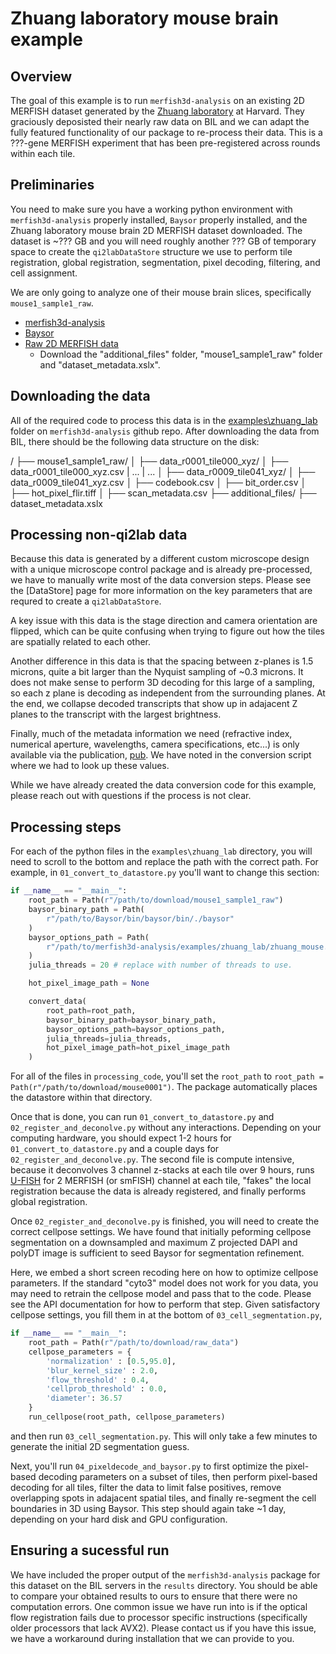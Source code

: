 # Zhuang laboratory mouse brain example

## Overview

The goal of this example is to run `merfish3d-analysis` on an existing 2D MERFISH dataset generated by the [Zhuang laboratory]() at Harvard. They graciously deposisted their nearly raw data on BIL and we can adapt the fully featured functionality of our package to re-process their data. This is a ???-gene MERFISH experiment that has been pre-registered across rounds within each tile.

## Preliminaries

You need to make sure you have a working python environment with `merfish3d-analysis` properly installed, `Baysor` properly installed, and the Zhuang laboratory mouse brain 2D MERFISH dataset downloaded. The dataset is ~??? GB and you will need roughly another ??? GB of temporary space to create the `qi2labDataStore` structure we use to perform tile registration, global registration, segmentation, pixel decoding, filtering, and cell assignment. 

We are only going to analyze one of their mouse brain slices, specifically `mouse1_sample1_raw`.

- [merfish3d-analysis](https://www.github.com/qi2lab/merfish3d-analysis)
- [Baysor](https://github.com/kharchenkolab/Baysor)
- [Raw 2D MERFISH data](https://download.brainimagelibrary.org/cf/1c/cf1c1a431ef8d021/)
    - Download the "additional_files" folder, "mouse1_sample1_raw" folder and "dataset_metadata.xslx".

## Downloading the data

All of the required code to process this data is in the [examples\zhuang_lab](https://github.com/QI2lab/merfish3d-analysis/tree/main/examples/zhuang_lab) folder on `merfish3d-analysis` github repo. After downloading the data from BIL, there should be the following data structure on the disk:

/ 
├── mouse1_sample1_raw/ 
│ ├── data_r0001_tile000_xyz/
│ ├── data_r0001_tile000_xyz.csv
| ...
| ...
│ ├── data_r0009_tile041_xyz/
│ ├── data_r0009_tile041_xyz.csv
│ ├── codebook.csv
│ ├── bit_order.csv
│ ├── hot_pixel_flir.tiff
│ ├── scan_metadata.csv
├── additional_files/ 
├── dataset_metadata.xslx

## Processing non-qi2lab data

Because this data is generated by a different custom microscope design with a unique microscope control package and is already pre-processed, we have to manually write most of the data conversion steps. Please see the [DataStore] page for more information on the key parameters that are requred to create a `qi2labDataStore`.

A key issue with this data is the stage direction and camera orientation are flipped, which can be quite confusing when trying to figure out how the tiles are spatially related to each other.

Another difference in this data is that the spacing between z-planes is 1.5 microns, quite a bit larger than the Nyquist sampling of ~0.3 microns. It does not make sense to perform 3D decoding for this large of a sampling, so each z plane is decoding as independent from the surrounding planes. At the end, we collapse decoded transcripts that show up in adajacent Z planes to the transcript with the largest brightness.

Finally, much of the metadata information we need (refractive index, numerical aperture, wavelengths, camera specifications, etc...) is only available via the publication, [pub](). We have noted in the conversion script where we had to look up these values.

While we have already created the data conversion code for this example, please reach out with questions if the process is not clear. 

## Processing steps

For each of the python files in the `examples\zhuang_lab` directory, you will need to scroll to the bottom and replace the path with the correct path. For example, in `01_convert_to_datastore.py` you'll want to change this section:

```python
if __name__ == "__main__":
    root_path = Path(r"/path/to/download/mouse1_sample1_raw")
    baysor_binary_path = Path(
        r"/path/to/Baysor/bin/baysor/bin/./baysor"
    )
    baysor_options_path = Path(
        r"/path/to/merfish3d-analysis/examples/zhuang_lab/zhuang_mouse.toml"
    )
    julia_threads = 20 # replace with number of threads to use.

    hot_pixel_image_path = None

    convert_data(
        root_path=root_path,
        baysor_binary_path=baysor_binary_path,
        baysor_options_path=baysor_options_path,
        julia_threads=julia_threads,
        hot_pixel_image_path=hot_pixel_image_path
    )
```

For all of the files in `processing_code`, you'll set the `root_path` to `root_path = Path(r"/path/to/download/mouse0001")`. The package automatically places the datastore within that directory.

Once that is done, you can run `01_convert_to_datastore.py` and `02_register_and_deconolve.py` without any interactions. Depending on your computing hardware, you should expect 1-2 hours for `01_convert_to_datastore.py` and a couple days for `02_register_and_deconolve.py`. The second file is compute intensive, because it deconvolves 3 channel z-stacks at each tile over 9 hours, runs [U-FISH](https://github.com/UFISH-Team/U-FISH) for 2 MERFISH (or smFISH) channel at each tile, "fakes" the local registration because the data is already registered, and finally performs global registration.

Once `02_register_and_deconolve.py` is finished, you will need to create the correct cellpose settings. We have found that initially peforming cellpose segmentation on a downsampled and maximum Z projected DAPI and polyDT image is sufficient to seed Baysor for segmentation refinement.

Here, we embed a short screen recoding here on how to optimize cellpose parameters. If the standard "cyto3" model does not work for you data, you may need to retrain the cellpose model and pass that to the code. Please see the API documentation for how to perform that step. Given satisfactory cellpose settings, you fill them in at the bottom of `03_cell_segmentation.py`,

```python
if __name__ == "__main__":
    root_path = Path(r"/path/to/download/raw_data")
    cellpose_parameters = {
        'normalization' : [0.5,95.0],
        'blur_kernel_size' : 2.0,
        'flow_threshold' : 0.4,
        'cellprob_threshold' : 0.0,
        'diameter': 36.57
    }
    run_cellpose(root_path, cellpose_parameters)
```

and then run `03_cell_segmentation.py`. This will only take a few minutes to generate the initial 2D segmentation guess.

Next, you'll run `04_pixeldecode_and_baysor.py` to first optimize the pixel-based decoding parameters on a subset of tiles, then perform pixel-based decoding for all tiles, filter the data to limit false positives, remove overlapping spots in adajacent spatial tiles, and finally re-segment the cell boundaries in 3D using Baysor. This step should again take ~1 day, depending on your hard disk and GPU configuration.

## Ensuring a sucessful run

We have included the proper output of the `merfish3d-analysis` package for this dataset on the BIL servers in the `results` directory. You should be able to compare your obtained results to ours to ensure that there were no computation errors. One common issue we have run into is if the optical flow registration fails due to processor specific instructions (specifically older processors that lack AVX2). Please contact us if you have this issue, we have a workaround during installation that we can provide to you. 